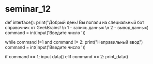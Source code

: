 # seminar_12



def interface():
print("Добрый день! Вы попали на специальный бот справочник от GeekBrains! \n 1 - запись данных \n 2 - вывод данных)
command = int(input('Введите число '))

while command !=1 and command != 2:
    print("Неправильный ввод")
    command = int(input('Введите число '))

if command == 1;
    input data()
elif command == 2:
print_data()
